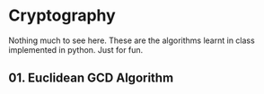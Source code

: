 # Cryptography

Nothing much to see here. These are the algorithms learnt in class implemented in python. Just for fun.

## 01. Euclidean GCD Algorithm
